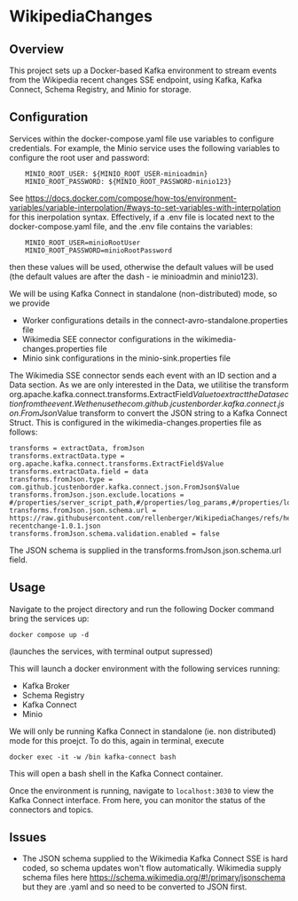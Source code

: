 # WikipediaChanges

## Overview
This project sets up a Docker-based Kafka environment to stream events from the Wikipedia recent changes SSE endpoint, using Kafka, Kafka Connect, Schema Registry, and Minio for storage.

## Configuration
Services within the docker-compose.yaml file use variables to configure credentials. 
For example, the Minio service uses the following variables to configure the root user and password:
```
    MINIO_ROOT_USER: ${MINIO_ROOT_USER-minioadmin}
    MINIO_ROOT_PASSWORD: ${MINIO_ROOT_PASSWORD-minio123}
```
See https://docs.docker.com/compose/how-tos/environment-variables/variable-interpolation/#ways-to-set-variables-with-interpolation for this inerpolation syntax. 
Effectively, if a .env file is located next to the docker-compose.yaml file, and the .env file contains the variables:
```
    MINIO_ROOT_USER=minioRootUser
    MINIO_ROOT_PASSWORD=minioRootPassword
```
then these values will be used, otherwise the default values will be used (the default values are after the dash - ie minioadmin and minio123).

We will be using Kafka Connect in standalone (non-distributed) mode, so we provide
- Worker configurations details in the connect-avro-standalone.properties file
- Wikimedia SEE connector configurations in the wikimedia-changes.properties file
- Minio sink configurations in the minio-sink.properties file

The Wikimedia SSE connector sends each event with an ID section and a Data section. As we are only interested in the Data, we utilitise the transform org.apache.kafka.connect.transforms.ExtractField$Value to extract the Data section from the event. We then use the com.github.jcustenborder.kafka.connect.json.FromJson$Value transform to convert the JSON string to a Kafka Connect Struct. This is configured in the wikimedia-changes.properties file as follows:
```
transforms = extractData, fromJson
transforms.extractData.type = org.apache.kafka.connect.transforms.ExtractField$Value
transforms.extractData.field = data
transforms.fromJson.type = com.github.jcustenborder.kafka.connect.json.FromJson$Value
transforms.fromJson.json.exclude.locations = #/properties/server_script_path,#/properties/log_params,#/properties/log_action,#/properties/log_action_comment,#/properties/log_id,#/properties/log_type,#/properties/\$schema,#/\$schema
transforms.fromJson.json.schema.url = https://raw.githubusercontent.com/rellenberger/WikipediaChanges/refs/heads/main/mediawiki-recentchange-1.0.1.json
transforms.fromJson.schema.validation.enabled = false
```
The JSON schema is supplied in the transforms.fromJson.json.schema.url field.

## Usage
Navigate to the project directory and run the following Docker command bring the services up:
```
docker compose up -d
```
(launches the services, with terminal output supressed)

This will launch a docker environment with the following services running:
- Kafka Broker
- Schema Registry
- Kafka Connect
- Minio

We will only be running Kafka Connect in standalone (ie. non distributed) mode for this proejct.
To do this, again in terminal, execute
```
docker exec -it -w /bin kafka-connect bash
```
This will open a bash shell in the Kafka Connect container. 

Once the environment is running, navigate to `localhost:3030` to view the Kafka Connect interface. From here, you can monitor the status of the connectors and topics.

## Issues
- The JSON schema supplied to the Wikimedia Kafka Connect SSE is hard coded, so schema updates won't flow automatically. Wikimedia supply schema files here https://schema.wikimedia.org/#!/primary/jsonschema but they are .yaml and so need to be converted to JSON first.
